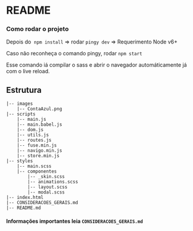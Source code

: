 # README

### Como rodar o projeto

Depois do  `npm install` => rodar `pingy dev` => Requerimento Node v6+ 

Caso não reconheça o comando pingy, rodar `npm start`

Esse comando iá compilar o sass e abrir o navegador automáticamente já com o live reload.

## Estrutura

    |-- images
        |-- ContaAzul.png
    |-- scripts
        |-- main.js
        |-- main.babel.js
        |-- dom.js
        |-- utils.js
        |-- routes.js
        |-- fuse.min.js
        |-- navigo.min.js
        |-- store.min.js
    |-- styles
        |-- main.scss
        |-- componentes
            |-- _skin.scss
            |-- animations.scss
            |-- layout.scss
            |-- modal.scss
    |-- index.html
    |-- CONSIDERACOES_GERAIS.md
    |-- README.md
    
#### Informações importantes leia `CONSIDERACOES_GERAIS.md`
